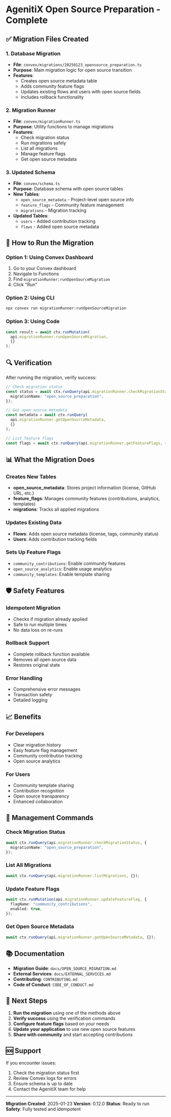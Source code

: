 # AgenitiX Open Source Preparation - Complete

## ✅ Migration Files Created

### 1. Database Migration

- **File**: `convex/migrations/20250123_opensource_preparation.ts`
- **Purpose**: Main migration logic for open source transition
- **Features**:
  - Creates open source metadata table
  - Adds community feature flags
  - Updates existing flows and users with open source fields
  - Includes rollback functionality

### 2. Migration Runner

- **File**: `convex/migrationRunner.ts`
- **Purpose**: Utility functions to manage migrations
- **Features**:
  - Check migration status
  - Run migrations safely
  - List all migrations
  - Manage feature flags
  - Get open source metadata

### 3. Updated Schema

- **File**: `convex/schema.ts`
- **Purpose**: Database schema with open source tables
- **New Tables**:
  - `open_source_metadata` - Project-level open source info
  - `feature_flags` - Community feature management
  - `migrations` - Migration tracking
- **Updated Tables**:
  - `users` - Added contribution tracking
  - `flows` - Added open source metadata

## 🚀 How to Run the Migration

### Option 1: Using Convex Dashboard

1. Go to your Convex dashboard
2. Navigate to Functions
3. Find `migrationRunner:runOpenSourceMigration`
4. Click "Run"

### Option 2: Using CLI

```bash
npx convex run migrationRunner:runOpenSourceMigration
```

### Option 3: Using Code

```typescript
const result = await ctx.runMutation(
  api.migrationRunner.runOpenSourceMigration,
  {}
);
```

## 🔍 Verification

After running the migration, verify success:

```typescript
// Check migration status
const status = await ctx.runQuery(api.migrationRunner.checkMigrationStatus, {
  migrationName: "open_source_preparation",
});

// Get open source metadata
const metadata = await ctx.runQuery(
  api.migrationRunner.getOpenSourceMetadata,
  {}
);

// List feature flags
const flags = await ctx.runQuery(api.migrationRunner.getFeatureFlags, {});
```

## 📊 What the Migration Does

### Creates New Tables

- **open_source_metadata**: Stores project information (license, GitHub URL, etc.)
- **feature_flags**: Manages community features (contributions, analytics, templates)
- **migrations**: Tracks all applied migrations

### Updates Existing Data

- **Flows**: Adds open source metadata (license, tags, community status)
- **Users**: Adds contribution tracking fields

### Sets Up Feature Flags

- `community_contributions`: Enable community features
- `open_source_analytics`: Enable usage analytics
- `community_templates`: Enable template sharing

## 🛡️ Safety Features

### Idempotent Migration

- Checks if migration already applied
- Safe to run multiple times
- No data loss on re-runs

### Rollback Support

- Complete rollback function available
- Removes all open source data
- Restores original state

### Error Handling

- Comprehensive error messages
- Transaction safety
- Detailed logging

## 📈 Benefits

### For Developers

- Clear migration history
- Easy feature flag management
- Community contribution tracking
- Open source analytics

### For Users

- Community template sharing
- Contribution recognition
- Open source transparency
- Enhanced collaboration

## 🔧 Management Commands

### Check Migration Status

```typescript
await ctx.runQuery(api.migrationRunner.checkMigrationStatus, {
  migrationName: "open_source_preparation",
});
```

### List All Migrations

```typescript
await ctx.runQuery(api.migrationRunner.listMigrations, {});
```

### Update Feature Flags

```typescript
await ctx.runMutation(api.migrationRunner.updateFeatureFlag, {
  flagName: "community_contributions",
  enabled: true,
});
```

### Get Open Source Metadata

```typescript
await ctx.runQuery(api.migrationRunner.getOpenSourceMetadata, {});
```

## 📚 Documentation

- **Migration Guide**: `docs/OPEN_SOURCE_MIGRATION.md`
- **External Services**: `docs/EXTERNAL_SERVICES.md`
- **Contributing**: `CONTRIBUTING.md`
- **Code of Conduct**: `CODE_OF_CONDUCT.md`

## 🎯 Next Steps

1. **Run the migration** using one of the methods above
2. **Verify success** using the verification commands
3. **Configure feature flags** based on your needs
4. **Update your application** to use new open source features
5. **Share with community** and start accepting contributions

## 🆘 Support

If you encounter issues:

1. Check the migration status first
2. Review Convex logs for errors
3. Ensure schema is up to date
4. Contact the AgenitiX team for help

---

**Migration Created**: 2025-01-23
**Version**: 0.12.0
**Status**: Ready to run
**Safety**: Fully tested and idempotent
